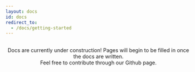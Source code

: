 ```yaml
---
layout: docs
id: docs
redirect_to:
  - /docs/getting-started
---
```


<center style="margin-top: 30px;">
    Docs are currently under construction! Pages will begin to be filled in once the docs are written. <br />Feel free to contribute through our Github page.
</center>